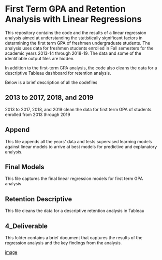 # First Term GPA and Retention Analysis with Linear Regressions

This repository contains the code and the results of a linear regression analysis aimed at understanding the statistically significant factors in determining the first term GPA of freshmen undergraduate students. The analysis uses data for freshmen students enrolled in Fall semesters for the academic years 2013-14 through 2018-19. The data and some of the identifiable output files are hidden. 

In addition to the first-term GPA analysis, the code also cleans the data for a descriptive Tableau dashboard for retention analysis.

Below is a brief description of all the codefiles

## 2013 to 2017, 2018, and 2019
2013 to 2017, 2018, and 2019 clean the data for first term GPA of students enrolled from 2013 through 2019

## Append
This file appends all the years' data and tests supervised learning models against linear models to arrive at best models for predictive and explanatory analysis.

## Final Models
This file captures the final linear regression models for first term GPA analysis

## Retention Descriptive
This file cleans the data for a descriptive retention analysis in Tableau

## 4_Deliverable
This folder contains a brief document that captures the results of the regression analysis and the key findings from the analysis.

[image](https://user-images.githubusercontent.com/25066236/113501128-d1e98e00-94e8-11eb-94a4-7e5b3240a49e.png)
